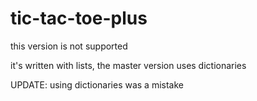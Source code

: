 # tic-tac-toe-plus

this version is not supported

it's written with lists, the master version uses dictionaries

UPDATE:
using dictionaries was a mistake
